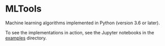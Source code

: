 # MLTools

Machine learning algorithms implemented in Python (version 3.6 or later).

To see the implementations in action, see the Jupyter notebooks in the [examples](examples/) directory.

